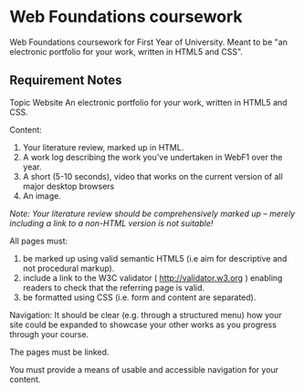 # Web Foundations coursework
Web Foundations coursework for First Year of University. Meant to be "an electronic portfolio for your work, written  in HTML5 and CSS".

## Requirement Notes
Topic Website An electronic portfolio for your work, written in HTML5 and CSS.

Content:
1. Your literature review,
marked up in HTML.
2. A work log describing the
work you’ve undertaken in
WebF1 over the year.
3. A short (5-10 seconds),
video that
works on the current
version of all major
desktop browsers
4. An image.

_Note: Your literature review should be
comprehensively marked up – merely
including a link to a non-HTML version is not
suitable!_

All pages must:
1. be marked up using valid semantic
HTML5 (i.e aim for descriptive and
not procedural markup).
2. include a link to the W3C validator (
http://validator.w3.org ) enabling
readers to check that the referring
page is valid.
3. be formatted using CSS (i.e. form
and content are separated).

Navigation: It should be clear (e.g. through a
structured menu) how your site
could be expanded to showcase
your other works as you progress
through your course.

The pages must be linked.

You must provide a means of usable and
accessible navigation for your content.
